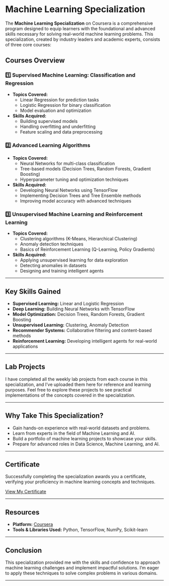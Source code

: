 # Machine Learning Specialization

The **Machine Learning Specialization** on Coursera is a comprehensive program designed to equip learners with the foundational and advanced skills necessary for solving real-world machine learning problems. This specialization, created by industry leaders and academic experts, consists of three core courses:

## Courses Overview

### 1️⃣ Supervised Machine Learning: Classification and Regression
- **Topics Covered:**
  - Linear Regression for prediction tasks
  - Logistic Regression for binary classification
  - Model evaluation and optimization
- **Skills Acquired:**
  - Building supervised models
  - Handling overfitting and underfitting
  - Feature scaling and data preprocessing

### 2️⃣ Advanced Learning Algorithms
- **Topics Covered:**
  - Neural Networks for multi-class classification
  - Tree-based models (Decision Trees, Random Forests, Gradient Boosting)
  - Hyperparameter tuning and optimization techniques
- **Skills Acquired:**
  - Developing Neural Networks using TensorFlow
  - Implementing Decision Trees and Tree Ensemble methods
  - Improving model accuracy with advanced techniques

### 3️⃣ Unsupervised Machine Learning and Reinforcement Learning
- **Topics Covered:**
  - Clustering algorithms (K-Means, Hierarchical Clustering)
  - Anomaly detection techniques
  - Basics of Reinforcement Learning (Q-Learning, Policy Gradients)
- **Skills Acquired:**
  - Applying unsupervised learning for data exploration
  - Detecting anomalies in datasets
  - Designing and training intelligent agents

---

## Key Skills Gained
- **Supervised Learning:** Linear and Logistic Regression
- **Deep Learning:** Building Neural Networks with TensorFlow
- **Model Optimization:** Decision Trees, Random Forests, Gradient Boosting
- **Unsupervised Learning:** Clustering, Anomaly Detection
- **Recommender Systems:** Collaborative filtering and content-based methods
- **Reinforcement Learning:** Developing intelligent agents for real-world applications

---

## Lab Projects
I have completed all the weekly lab projects from each course in this specialization, and I’ve uploaded them here for reference and learning purposes. Feel free to explore these projects to see practical implementations of the concepts covered in the specialization.

---

## Why Take This Specialization?
- Gain hands-on experience with real-world datasets and problems.
- Learn from experts in the field of Machine Learning and AI.
- Build a portfolio of machine learning projects to showcase your skills.
- Prepare for advanced roles in Data Science, Machine Learning, and AI.

---

## Certificate
Successfully completing the specialization awards you a certificate, verifying your proficiency in machine learning concepts and techniques.


[View My Certificate](https://coursera.org/share/7db0a087a90e21c0c7de641684c18824)

---

## Resources
- **Platform:** [Coursera](https://www.coursera.org/)
- **Tools & Libraries Used:** Python, TensorFlow, NumPy, Scikit-learn

---

## Conclusion
This specialization provided me with the skills and confidence to approach machine learning challenges and implement impactful solutions. I’m eager to apply these techniques to solve complex problems in various domains.

---


